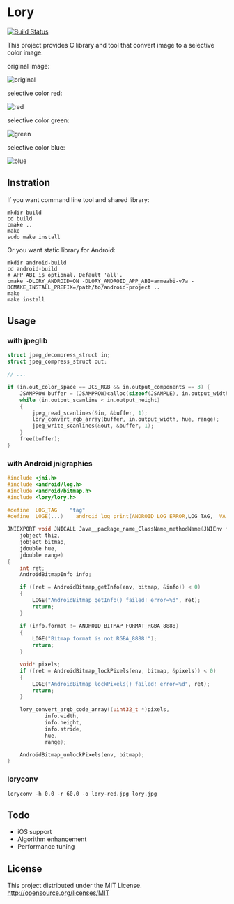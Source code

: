 # Lory
[![Build Status](https://travis-ci.org/faultier/lory.png)](https://travis-ci.org/faultier/lory)

This project provides C library and tool that convert image to a selective color image.

original image:

![original](https://raw.github.com/faultier/lory/master/img/original.jpg)

selective color red:

![red](https://raw.github.com/faultier/lory/master/img/red.jpg)

selective color green:

![green](https://raw.github.com/faultier/lory/master/img/green.jpg)

selective color blue:

![blue](https://raw.github.com/faultier/lory/master/img/blue.jpg)


## Instration

If you want command line tool and shared library:

```shell
mkdir build
cd build
cmake ..
make
sudo make install
```

Or you want static library for Android:

```shell
mkdir android-build
cd android-build
# APP_ABI is optional. Default 'all'.
cmake -DLORY_ANDROID=ON -DLORY_ANDROID_APP_ABI=armeabi-v7a -DCMAKE_INSTALL_PREFIX=/path/to/android-project ..
make
make install
```

## Usage

### with jpeglib

```c
struct jpeg_decompress_struct in;
struct jpeg_compress_struct out;

// ...

if (in.out_color_space == JCS_RGB && in.output_components == 3) {
    JSAMPROW buffer = (JSAMPROW)calloc(sizeof(JSAMPLE), in.output_width * in.output_components);
    while (in.output_scanline < in.output_height)
    {
        jpeg_read_scanlines(&in, &buffer, 1);
        lory_convert_rgb_array(buffer, in.output_width, hue, range);
        jpeg_write_scanlines(&out, &buffer, 1);
    }
    free(buffer);
}
```

### with Android jnigraphics

```c
#include <jni.h>
#include <android/log.h>
#include <android/bitmap.h>
#include <lory/lory.h>

#define  LOG_TAG    "tag"
#define  LOGE(...)  __android_log_print(ANDROID_LOG_ERROR,LOG_TAG,__VA_ARGS__)

JNIEXPORT void JNICALL Java__package_name_ClassName_methodName(JNIEnv *env,
    jobject thiz,
    jobject bitmap,
    jdouble hue,
    jdouble range)
{
    int ret;
    AndroidBitmapInfo info;

    if ((ret = AndroidBitmap_getInfo(env, bitmap, &info)) < 0)
    {
        LOGE("AndroidBitmap_getInfo() failed! error=%d", ret);
        return;
    }

    if (info.format != ANDROID_BITMAP_FORMAT_RGBA_8888)
    {
        LOGE("Bitmap format is not RGBA_8888!");
        return;
    }

    void* pixels;
    if ((ret = AndroidBitmap_lockPixels(env, bitmap, &pixels)) < 0)
    {
        LOGE("AndroidBitmap_lockPixels() failed! error=%d", ret);
        return;
    }

    lory_convert_argb_code_array((uint32_t *)pixels,
            info.width,
            info.height,
            info.stride,
            hue,
            range);

    AndroidBitmap_unlockPixels(env, bitmap);
}
```

### loryconv

```shell
loryconv -h 0.0 -r 60.0 -o lory-red.jpg lory.jpg
```

## Todo

- iOS support
- Algorithm enhancement
- Performance tuning

## License

This project distributed under the MIT License.
http://opensource.org/licenses/MIT
